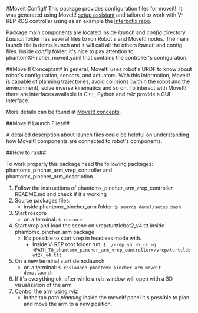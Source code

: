 #Moveit Config#
This package provides configuration files for moveit!. It was generated using MoveIt! [setup assistant](http://docs.ros.org/indigo/api/moveit_tutorials/html/doc/setup_assistant/setup_assistant_tutorial.html) and tailored to work with V-REP ROS controller using as an example the [Interbotix repo](https://github.com/Interbotix/phantomx_pincher_arm).

Package main components are located inside _launch_ and _config_ directory. _Launch_ folder has several files to run Robot's and MoveIt! nodes. The main launch file is demo.launch and it will call all the others _launch_ and config files. Inside _config_ folder, it's nice to pay attention to phantomXPincher\_moveit.yaml that contains the controller's configuration.

##MoveIt! Concepts##
In general, MoveIt! uses robot's URDF to know about robot's configuration, sensors, and actuators. With this information, MoveIt! is capable of planning trajectories, avoid collisions (within the robot and the environment), solve inverse kinematics and so on. To interact with MoveIt! there are interfaces available in C++, Python and rviz provide a GUI interface.

More details can be found at [MoveIt! concepts](http://moveit.ros.org/documentation/concepts/).


##MoveIt! Launch Files##

A detailed description about launch files could be helpful on understanding how MoveIt! components are connected to robot's components.


##How to run##

To work properly this package need the following packages: phantomx\_pincher\_arm\_vrep\_controller and phantomx\_pincher\_arm\_description.

1. Follow the instructions of phantomx\_pincher\_arm\_vrep\_controller README.md and check if it's working
1. Source packages files:
   - inside phantomx\_pincher\_arm folder: `$ source devel/setup.bash`
1. Start roscore
   - on a terminal:
     `$ roscore`
1. Start vrep and load the scene on vrep/turttlebot2\_v4.ttt inside phantomx\_pincher\_arm package
   - It's possible to start vrep in headless mode with.
     - Inside V-REP root folder run:
       `$ ./vrep.sh -h -s -q <PATH_TO_phantomx_pincher_arm_vrep_controller>/vrep/turttlebot2\_v4.ttt`
1. On a new terminal start demo.launch
   - on a terminal:
     	`$ roslaunch phantomx_pincher_arm_moveit demo.launch`
1. If it's everything ok, after while a rviz window will open with a 3D visualization of the arm
1. Control the arm using rviz
   - In the tab _path planning_ inside the moveit! panel it's possible to plan and move the arm to a new position.